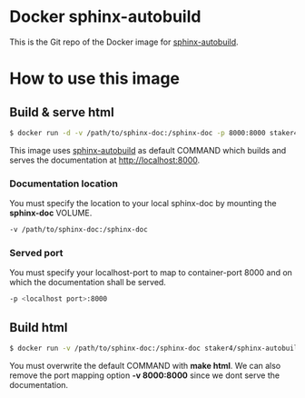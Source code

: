 # Docker sphinx-autobuild

This is the Git repo of the Docker image for [sphinx-autobuild](https://registry.hub.docker.com/r/staker4/sphinx-autobuild).

# How to use this image

## Build & serve html

```bash
$ docker run -d -v /path/to/sphinx-doc:/sphinx-doc -p 8000:8000 staker4/sphinx-autobuild
```

This image uses [sphinx-autobuild](https://github.com/GaretJax/sphinx-autobuild) as default COMMAND which builds and serves the documentation at [http://localhost:8000](http://localhost:8000).

### Documentation location

You must specify the location to your local sphinx-doc by mounting the **sphinx-doc** VOLUME.

```bash
-v /path/to/sphinx-doc:/sphinx-doc
```

### Served port

You must specify your localhost-port to map to container-port 8000 and on which the documentation shall be served.

```bash
-p <localhost port>:8000
```

## Build html

```bash
$ docker run -v /path/to/sphinx-doc:/sphinx-doc staker4/sphinx-autobuild make html
```

You must overwrite the default COMMAND with **make html**. We can also remove the port mapping option **-v 8000:8000** since we dont serve the documentation.
